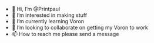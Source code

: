 - 👋 Hi, I’m @Printpaul
- 👀 I’m interested in making stuff 
- 🌱 I’m currently learning Voron 
- 💞️ I’m looking to collaborate on getting my Voron to work
- 📫 How to reach me please send a message

<!---
Printpaul/Printpaul is a ✨ special ✨ repository because its `README.md` (this file) appears on your GitHub profile.
You can click the Preview link to take a look at your changes.
--->
